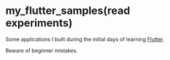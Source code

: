 # my_flutter_samples(read experiments)

Some applications I built during the initial days of learning [Flutter](https://flutter.dev).

Beware of beginner mistakes.

